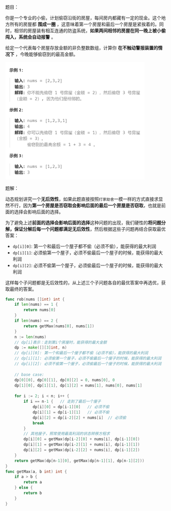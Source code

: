 题目：

你是一个专业的小偷，计划偷窃沿街的房屋，每间房内都藏有一定的现金。这个地方所有的房屋都 **围成一圈** ，这意味着第一个房屋和最后一个房屋是紧挨着的。同时，相邻的房屋装有相互连通的防盗系统，**如果两间相邻的房屋在同一晚上被小偷闯入，系统会自动报警** 。

给定一个代表每个房屋存放金额的非负整数数组，计算你 **在不触动警报装置的情况下** ，今晚能够偷窃到的最高金额。

<img src="213.打家劫舍II.assets/image-20231022143845602.png" alt="image-20231022143845602" style="zoom:50%;" />

题解：

动态规划讲究一个**无后效性**，如果此题直接按照`打家劫舍`一模一样的方式直接求显然不行，因为**第一个房屋是否窃取会影响后面的最后一个房屋是否窃取**，也就是前面的选择会影响后面的选择。

为了避免上述**前面的选择会影响后面的选择**这种问题的出现，我们硬性的**将问题分解，保证分解后每一个问题都满足无后效性**，然后根据这些子问题再结合获取最优答案：

- `dp[i][0]`: 第一个和最后一个屋子都不偷（必须不偷），能获得的最大利润
- `dp[i][1]`: 必须偷第一个屋子，必须不偷最后一个屋子的时候，能获得的最大利润
- `dp[i][2]`: 必须不偷第一个屋子，必须偷最后一个屋子的时候，能获得的最大利润

这样每个子问题都是无后效性的，从上述三个子问题各自的最优答案中再选优，获取最终的答案。

```go
func rob(nums []int) int {
    if len(nums) == 1 {
        return nums[0]
    }
    if len(nums) == 2 {
        return getMax(nums[0], nums[1])
    }
    n := len(nums)
    // dp[i]表示：走到第i个房屋时，能获得的最大金额
    dp := make([][3]int, n)
    // dp[i][0]: 第一个和最后一个屋子都不偷（必须不偷），能获得的最大利润
    // dp[i][1]: 必须偷第一个屋子，必须不偷最后一个屋子的时候，能获得的最大利润
    // dp[i][2]: 必须不偷第一个屋子，必须偷最后一个屋子的时候，能获得的最大利润

    // base case:
    dp[0][0], dp[0][1], dp[0][2] = 0, nums[0], 0
    dp[1][0], dp[1][1], dp[1][2] = nums[1], nums[0], nums[1]

    for i := 2; i < n; i++ {
        if i == n-1 {   // 走到了最后一个屋子
            dp[i][0] = dp[i-1][0]   // 必须不偷
            dp[i][1] = dp[i-1][1]   // 必须不偷
            dp[i][2] = dp[i-2][2] + nums[i]  // 必须偷
            break
        }
        // 其他屋子，照常使用最高利润的状态转移方程求
        dp[i][0] = getMax(dp[i-2][0] + nums[i], dp[i-1][0])
        dp[i][1] = getMax(dp[i-2][1] + nums[i], dp[i-1][1])
        dp[i][2] = getMax(dp[i-2][2] + nums[i], dp[i-1][2])
    }
    return getMax(dp[n-1][0], getMax(dp[n-1][1], dp[n-1][2]))
}
func getMax(a, b int) int {
    if a > b {
        return a
    } else {
        return b
    }
}
```

